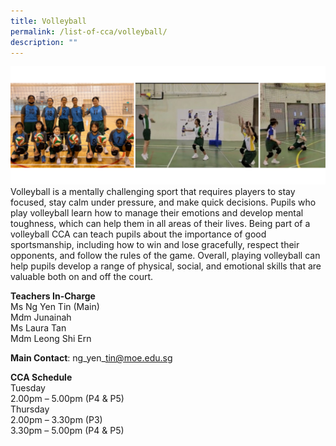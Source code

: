 ```yaml
---
title: Volleyball
permalink: /list-of-cca/volleyball/
description: ""
---
```

![](/images/CCAs/cca-%20volley%20ball%202023%20new.png)
Volleyball is a mentally challenging sport that requires players to stay focused, stay calm under pressure, and make quick decisions. Pupils who play volleyball learn how to manage their emotions and develop mental toughness, which can help them in all areas of their lives. Being part of a volleyball CCA can teach pupils about the importance of good sportsmanship, including how to win and lose gracefully, respect their opponents, and follow the rules of the game. Overall, playing volleyball can help pupils develop a range of physical, social, and emotional skills that are valuable both on and off the court.

**Teachers In-Charge**
<br>Ms Ng Yen Tin (Main)
<br>Mdm Junainah
<br>Ms Laura Tan
<br>Mdm Leong Shi Ern

**Main Contact**: ng\_yen\_tin@moe.edu.sg

**CCA Schedule**
<br>Tuesday
<br>2.00pm – 5.00pm (P4 &amp; P5)
<br>Thursday
<br>2.00pm – 3.30pm (P3)
<br>3.30pm – 5.00pm (P4 &amp; P5)